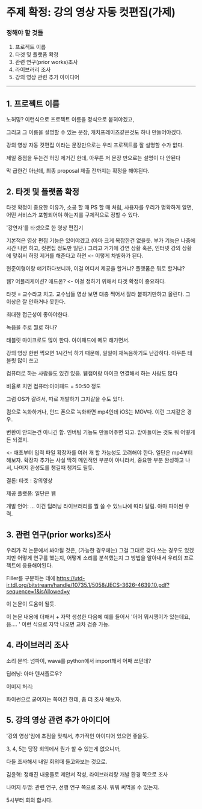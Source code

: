 # 주제 확정: 강의 영상 자동 컷편집(가제)

### 정해야 할 것들

1. 프로젝트 이름
2. 타겟 및 플랫폼 확정
3. 관련 연구(prior works)조사
4. 라이브러리 조사
5. 강의 영상 관련 추가 아이디어

---

## 1. 프로젝트 이름

노허밍? 이런식으로 프로젝트 이름을 정식으로 붙혀야겠고,

그리고 그 이름을 설명할 수 있는 문장, 캐치프레이즈같은것도 하나 만들어야겠다.

강의 영상 자동 컷편집 이라는 문장만으로는 우리 프로젝트를 잘 설명할 수가 없다.

제일 중점을 두는건 허밍 제거긴 한데, 아무튼 저 문장 만으로는 설명이 다 안된다

막 급한건 아닌데, 최종 proposal 제출 전까지는 확정을 해야된다.

## 2. 타겟 및 플랫폼 확정

타겟 확정이 중요한 이유가, 소공 할 때 PS 할 때 처럼, 사용자를 우리가 명확하게 알면, 어떤 서비스가 포함되어야 하는지를 구체적으로 정할 수 있다.

'강연자'를 타겟으로 한 영상 편집기

기본적은 영상 편집 기능은 있어야겠고 (아마 크게 복잡한건 없을듯. 부가 기능은 나중에 시간 나면 하고, 컷편집 정도만 일단.)
그리고 거기에 강연 상황 혹은, 인터넷 강의 상황에 맞춰서 허밍 제거를 해준다고 하면 <- 이렇게 차별화가 된다.



현준이형이랑 얘기하다보니까, 이걸 어디서 제공을 할거냐? 플랫폼은 뭐로 할거냐?

웹? 어플리케이션? 애드온? <- 이걸 정하기 위해서 타겟 확정이 중요하다.

타겟 = 교수라고 치고. 교수님들 영상 보면 대충 찍어서 잘라 붙히기만하고 올린다. 그 이상은 잘 안하거나 못한다.

최대한 접근성이 좋아야한다.



녹음을 주로 뭘로 하나? 

태블릿 마이크로도 많이 한다. 아이패드에 메모 해가면서. 

강의 영상 한번 찍으면 1시간씩 하기 때문에, 일일이 재녹음하기도 난감하다. 아무튼 태블릿 많이 쓰고

컴퓨터로 하는 사람들도 있긴 있음. 웹캠이랑 마이크 연결해서 하는 사람도 많다

비율로 치면 컴퓨터:아이패드 = 50:50 정도



그럼 OS가 갈려서, 따로 개발하기 그지같을 수도 있다.

컴으로 녹화하거나, 안드 폰으로 녹화하면 mp4인데 iOS는 MOV다. 이런 그지같은 경우.

변환이 안되는건 아니긴 함. 인버팅 기능도 만들어주면 되고. 받아들이는 것도 뭐 어떻게든 되겠지.

<- 애초부터 입력 파일 확장자를 여러 개 할 가능성도 고려해야 한다. 일단은 mp4부터 해보자. 확장자 추가는 사실 딱히 메인적인 부분이 아니라서, 중요한 부분 완성하고 나서, 나머지 완성도를 챙길때 챙겨도 될듯.



결론: 타겟 : 강의영상

제공 플랫폼: 일단은 웹

개발 언어: ... 이건 딥러닝 라이브러리를 뭘 쓸 수 있느냐에 따라 달림. 아마 파이썬 유력.

## 3. 관련 연구(prior works)조사

우리가 각 논문에서 봐야될 것은, (가능한 경우에는) 그걸 그대로 갖다 쓰는 경우도 있겠지만
어떻게 연구를 했는지, 어떻게 소리를 분석했는지 그 방법을 알아내서 우리의 프로젝트에 응용해야된다.

Filler를 구분하는 데에
https://utd-ir.tdl.org/bitstream/handle/10735.1/5058/JECS-3626-4639.10.pdf?sequence=1&isAllowed=y

이 논문이 도움이 될듯.

이 논문 내용에 더해서 + 자막 생성한 다음에 
예를 들어서 '어어 뭐시꺵이가 있는데요, 음.... ' 이런 식으로 자막 나오면 교차 검증 가능.

## 4. 라이브러리 조사

소리 분석: 넘파이, wava를 python에서 import해서 어째 쓰던데? 

딥러닝: 아마 텐서플로우?

이미지 처리:

파이썬으로 굳어지는 쪽이긴 한데, 좀 더 조사 해보자.

## 5. 강의 영상 관련 추가 아이디어

'강의 영상'임에 초점을 맞춰서, 추가적인 아이디어 있으면 좋을듯.



3, 4, 5는 당장 회의에서 뭔가 할 수 있는게 없으니까,

다들 조사해서 내일 회의때 들고와보는 것으로.

김윤혁: 정해진 내용들로 제안서 작성, 라이브러리랑 개발 환경 쪽으로 조사

나머지 두명: 관련 연구, 선행 연구 쪽으로 조사. 뭐뭐 써먹을 수 있는지. 



5시부터 회의 합시다.
